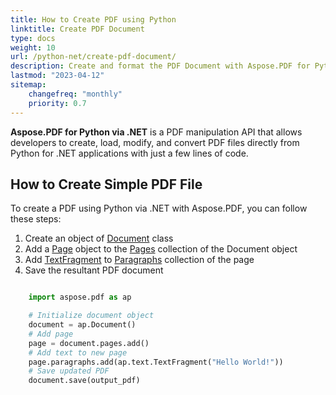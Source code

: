 ```yaml
---
title: How to Create PDF using Python
linktitle: Create PDF Document
type: docs
weight: 10
url: /python-net/create-pdf-document/
description: Create and format the PDF Document with Aspose.PDF for Python via .NET.
lastmod: "2023-04-12"
sitemap:
    changefreq: "monthly"
    priority: 0.7
---
```

<script type="application/ld+json">
{
    "@context": "https://schema.org",
    "@type": "TechArticle",
    "headline": "How to Create PDF using Python",
    "alternativeHeadline": "Create PDF document from scratch via Python",
    "author": {
        "@type": "Person",
        "name":"Anastasiia Holub",
        "givenName": "Anastasiia",
        "familyName": "Holub",
        "url":"https://www.linkedin.com/in/anastasiia-holub-750430225/"
    },
    "genre": "pdf document generation",
    "keywords": "pdf, python, dotnet, create pdf document",
    "wordcount": "302",
    "proficiencyLevel":"Beginner",
    "publisher": {
        "@type": "Organization",
        "name": "Aspose.PDF Doc Team",
        "url": "https://products.aspose.com/pdf",
        "logo": "https://www.aspose.cloud/templates/aspose/img/products/pdf/aspose_pdf-for-python-net.svg",
        "alternateName": "Aspose",
        "sameAs": [
            "https://facebook.com/aspose.pdf/",
            "https://twitter.com/asposepdf",
            "https://www.youtube.com/channel/UCmV9sEg_QWYPi6BJJs7ELOg/featured",
            "https://www.linkedin.com/company/aspose",
            "https://stackoverflow.com/questions/tagged/aspose",
            "https://aspose.quora.com/",
            "https://aspose.github.io/"
        ],
        "contactPoint": [
            {
                "@type": "ContactPoint",
                "telephone": "+1 903 306 1676",
                "contactType": "sales",
                "areaServed": "US",
                "availableLanguage": "en"
            },
            {
                "@type": "ContactPoint",
                "telephone": "+44 141 628 8900",
                "contactType": "sales",
                "areaServed": "GB",
                "availableLanguage": "en"
            },
            {
                "@type": "ContactPoint",
                "telephone": "+61 2 8006 6987",
                "contactType": "sales",
                "areaServed": "AU",
                "availableLanguage": "en"
            }
        ]
    },
    "url": "/python-net/create-pdf-document/",
    "mainEntityOfPage": {
        "@type": "WebPage",
        "@id": "/python-net/create-pdf-document/"
    },
    "dateModified": "2022-02-04",
    "description": "Create and format the PDF Document with Aspose.PDF for Python via .NET."
}
</script>

**Aspose.PDF for Python via .NET** is a PDF manipulation API that allows developers to create, load, modify, and convert PDF files directly from Python for .NET applications with just a few lines of code.

## How to Create Simple PDF File

To create a PDF using Python via .NET with Aspose.PDF, you can follow these steps:

1. Create an object of [Document](https://reference.aspose.com/pdf/python-net/aspose.pdf/document/) class
1. Add a [Page](https://reference.aspose.com/pdf/python-net/aspose.pdf/page/) object to the [Pages](https://reference.aspose.com/pdf/python-net/aspose.pdf/document/#properties) collection of the Document object
1. Add [TextFragment](https://reference.aspose.com/pdf/python-net/aspose.pdf.text/textfragment/) to [Paragraphs](https://reference.aspose.com/pdf/python-net/aspose.pdf/page/#properties) collection of the page
1. Save the resultant PDF document

```python

    import aspose.pdf as ap

    # Initialize document object
    document = ap.Document()
    # Add page
    page = document.pages.add()
    # Add text to new page
    page.paragraphs.add(ap.text.TextFragment("Hello World!"))
    # Save updated PDF
    document.save(output_pdf)
```

